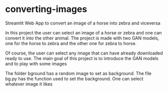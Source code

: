 # converting-images
Streamlit Web App to convert an image of a horse into zebra and viceversa

In this project the user can select an image of a horse or zebra and one can convert it into the other animal. 
The project is made with two GAN models, one for the horse to zebra and the other one for zebra to horse. 

Of course, the user can select any image that can have already downloaded ready to use. 
The main goal of this project is to introduce the GAN models and to play with some images


The folder bground has a random image to set as background. The file bg.py has the function used to set the background. One can select whatever image it likes
